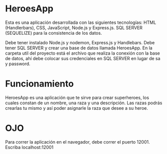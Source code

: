 # HeroesApp
Esta es una aplicación desarrollada con las siguientes tecnologías: HTML (Handlerbars), CSS, JavaScript, 
Node.js y Express.js. SQL SERVER (SEQUELIZE) para la consistencia de los datos.

Debe tener instalado Node.js y nodemon, Express.js y Handlebars.
Debe tener SQL SERVER y crear una base de datos llamada HeroesApp. 
En la carpeta util del proyecto está el archivo que realiza la conexión con la base de datos, 
ahí debe colocar sus credenciales en SQL SERVER en lugar de sa y password.

# Funcionamiento
HeroesApp es una aplicación que te sirve para crear superheroes, los cuales constan de un nombre,
una raza y una descripción. Las razas podrás crearlas tu mismo y así poder asignarle la raza que desee a su heroe.

# OJO
Para correr la aplicación en el navegador, debe correr el puerto 12001.
Escriba localhost:12001
